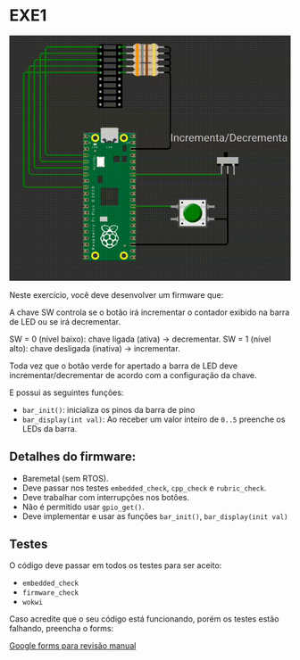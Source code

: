 # EXE1

![](imgs/exe1.gif)

Neste exercício, você deve desenvolver um firmware que:

A chave SW controla se o botão irá incrementar o contador exibido na barra de LED ou se irá decrementar.

SW = 0 (nível baixo): chave ligada (ativa) → decrementar.
SW = 1 (nível alto): chave desligada (inativa) → incrementar.

Toda vez que o botão verde for apertado a barra de LED deve incrementar/decrementar de acordo com a configuração da chave.

E possui as seguintes funções:

- `bar_init()`: inicializa os pinos da barra de pino
- `bar_display(int val)`: Ao receber um valor inteiro de `0..5` preenche os LEDs da barra.

## Detalhes do firmware:

- Baremetal (sem RTOS).
- Deve passar nos testes `embedded_check`, `cpp_check` e `rubric_check`.
- Deve trabalhar com interrupções nos botões.  
- Não é permitido usar `gpio_get()`.
- Deve implementar e usar as funções `bar_init()`, `bar_display(init val)`

## Testes

O código deve passar em todos os testes para ser aceito:

- `embedded_check`
- `firmware_check`
- `wokwi`

Caso acredite que o seu código está funcionando, porém os testes estão falhando, preencha o forms:

[Google forms para revisão manual](https://docs.google.com/forms/d/e/1FAIpQLSdikhET4iqFwkOKmgD-G6Ri-2kCdhDLndlFWXdfdcuDfPnYHw/viewform?usp=dialog)
